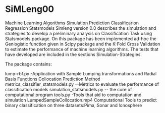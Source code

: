 # SiMLeng00
Machine Learning Algorithms  Simulation Prediction Classificarion Regression Statsmodels
Simleng version 0.0 describes the simulation and strategies to develop a preliminary analysis on Classification Task using Statsmodels package.
On this package has been implemented ad-hoc the Genlogistic function given in Scipy package and the K-Fold Cross Validation to estimate the performance of machine learning algorithms. The tests that have developed are included in the sections Simulation-Strategies.

The package contains:

lump-rbf.py -Application with Sample Lumping transformations and Radial Basis Functions Collocation Prediction Method 
metrics_classifier_statsmodels.py --Metrics to evaluate the performance of classification models
simulation_statsmodels.py -- the core of computational program
tools.py -Tools that aid to computation and simulation
LumpedSampleCollocation.mp4 Computational Tools to predict binary classification on three datasets:Pima, Sonar and Ionosphere
